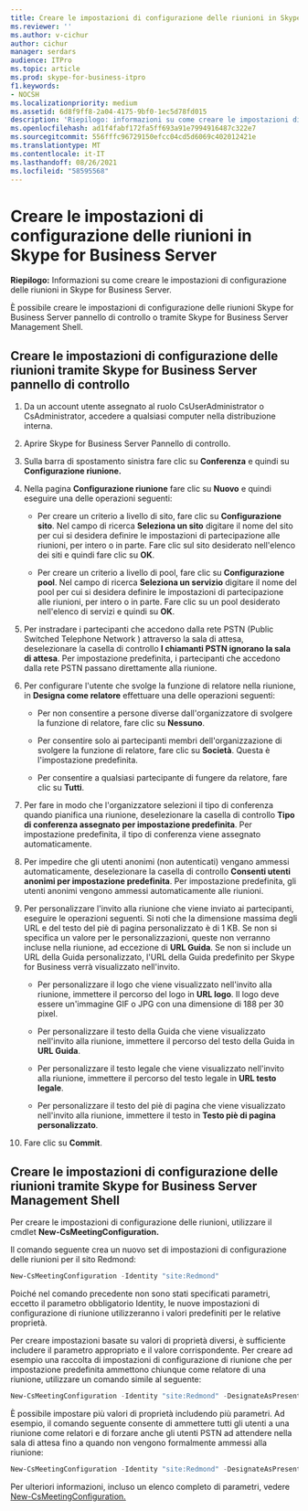 ```yaml
---
title: Creare le impostazioni di configurazione delle riunioni in Skype for Business Server
ms.reviewer: ''
ms.author: v-cichur
author: cichur
manager: serdars
audience: ITPro
ms.topic: article
ms.prod: skype-for-business-itpro
f1.keywords:
- NOCSH
ms.localizationpriority: medium
ms.assetid: 6d8f9ff8-2a04-4175-9bf0-1ec5d78fd015
description: 'Riepilogo: informazioni su come creare le impostazioni di configurazione delle riunioni in Skype for Business Server.'
ms.openlocfilehash: ad1f4fabf172fa5ff693a91e7994916487c322e7
ms.sourcegitcommit: 556fffc96729150efcc04cd5d6069c402012421e
ms.translationtype: MT
ms.contentlocale: it-IT
ms.lasthandoff: 08/26/2021
ms.locfileid: "58595568"
---
```

# <a name="create-meeting-configuration-settings-in-skype-for-business-server"></a>Creare le impostazioni di configurazione delle riunioni in Skype for Business Server
 
**Riepilogo:** Informazioni su come creare le impostazioni di configurazione delle riunioni in Skype for Business Server.
  
È possibile creare le impostazioni di configurazione delle riunioni Skype for Business Server pannello di controllo o tramite Skype for Business Server Management Shell.
  
## <a name="create-meeting-configuration-settings-by-using-skype-for-business-server-control-panel"></a>Creare le impostazioni di configurazione delle riunioni tramite Skype for Business Server pannello di controllo

1. Da un account utente assegnato al ruolo CsUserAdministrator o CsAdministrator, accedere a qualsiasi computer nella distribuzione interna.
    
2.  Aprire Skype for Business Server Pannello di controllo.
    
3. Sulla barra di spostamento sinistra fare clic su **Conferenza** e quindi su **Configurazione riunione.**
    
4. Nella pagina **Configurazione riunione** fare clic su **Nuovo** e quindi eseguire una delle operazioni seguenti:
    
    - Per creare un criterio a livello di sito, fare clic su **Configurazione sito**. Nel campo di ricerca **Seleziona un sito** digitare il nome del sito per cui si desidera definire le impostazioni di partecipazione alle riunioni, per intero o in parte. Fare clic sul sito desiderato nell'elenco dei siti e quindi fare clic su **OK**.
    
    - Per creare un criterio a livello di pool, fare clic su **Configurazione pool**. Nel campo di ricerca **Seleziona un servizio** digitare il nome del pool per cui si desidera definire le impostazioni di partecipazione alle riunioni, per intero o in parte. Fare clic su un pool desiderato nell'elenco di servizi e quindi su **OK**.
    
5. Per instradare i partecipanti che accedono dalla rete PSTN (Public Switched Telephone Network ) attraverso la sala di attesa, deselezionare la casella di controllo **I chiamanti PSTN ignorano la sala di attesa**. Per impostazione predefinita, i partecipanti che accedono dalla rete PSTN passano direttamente alla riunione.
    
6. Per configurare l'utente che svolge la funzione di relatore nella riunione, in **Designa come relatore** effettuare una delle operazioni seguenti:
    
   - Per non consentire a persone diverse dall'organizzatore di svolgere la funzione di relatore, fare clic su **Nessuno**.
    
   - Per consentire solo ai partecipanti membri dell'organizzazione di svolgere la funzione di relatore, fare clic su **Società**. Questa è l'impostazione predefinita.
    
   - Per consentire a qualsiasi partecipante di fungere da relatore, fare clic su **Tutti**.
    
7. Per fare in modo che l'organizzatore selezioni il tipo di conferenza quando pianifica una riunione, deselezionare la casella di controllo **Tipo di conferenza assegnato per impostazione predefinita**. Per impostazione predefinita, il tipo di conferenza viene assegnato automaticamente.
    
8. Per impedire che gli utenti anonimi (non autenticati) vengano ammessi automaticamente, deselezionare la casella di controllo **Consenti utenti anonimi per impostazione predefinita**. Per impostazione predefinita, gli utenti anonimi vengono ammessi automaticamente alle riunioni.
    
9. Per personalizzare l'invito alla riunione che viene inviato ai partecipanti, eseguire le operazioni seguenti. Si noti che la dimensione massima degli URL e del testo del piè di pagina personalizzato è di 1 KB. Se non si specifica un valore per le personalizzazioni, queste non verranno incluse nella riunione, ad eccezione di **URL Guida**. Se non si include un URL della Guida personalizzato, l'URL della Guida predefinito per Skype for Business verrà visualizzato nell'invito. 
    
   - Per personalizzare il logo che viene visualizzato nell'invito alla riunione, immettere il percorso del logo in **URL logo**. Il logo deve essere un'immagine GIF o JPG con una dimensione di 188 per 30 pixel. 
    
   - Per personalizzare il testo della Guida che viene visualizzato nell'invito alla riunione, immettere il percorso del testo della Guida in **URL Guida**.
    
   - Per personalizzare il testo legale che viene visualizzato nell'invito alla riunione, immettere il percorso del testo legale in **URL testo legale**.
    
   - Per personalizzare il testo del piè di pagina che viene visualizzato nell'invito alla riunione, immettere il testo in **Testo piè di pagina personalizzato**.
    
10. Fare clic su **Commit**.
    
## <a name="create-meeting-configuration-settings-by-using-skype-for-business-server-management-shell"></a>Creare le impostazioni di configurazione delle riunioni tramite Skype for Business Server Management Shell

Per creare le impostazioni di configurazione delle riunioni, utilizzare il cmdlet **New-CsMeetingConfiguration.**
  
Il comando seguente crea un nuovo set di impostazioni di configurazione delle riunioni per il sito Redmond:
  
```PowerShell
New-CsMeetingConfiguration -Identity "site:Redmond"
```

Poiché nel comando precedente non sono stati specificati parametri, eccetto il parametro obbligatorio Identity, le nuove impostazioni di configurazione di riunione utilizzeranno i valori predefiniti per le relative proprietà.
  
Per creare impostazioni basate su valori di proprietà diversi, è sufficiente includere il parametro appropriato e il valore corrispondente. Per creare ad esempio una raccolta di impostazioni di configurazione di riunione che per impostazione predefinita ammettono chiunque come relatore di una riunione, utilizzare un comando simile al seguente:
  
```PowerShell
New-CsMeetingConfiguration -Identity "site:Redmond" -DesignateAsPresenter "Everyone"
```

È possibile impostare più valori di proprietà includendo più parametri. Ad esempio, il comando seguente consente di ammettere tutti gli utenti a una riunione come relatori e di forzare anche gli utenti PSTN ad attendere nella sala di attesa fino a quando non vengono formalmente ammessi alla riunione:
  
```PowerShell
New-CsMeetingConfiguration -Identity "site:Redmond" -DesignateAsPresenter "Everyone" -PSTNUCallersBypassLobby $True
```

Per ulteriori informazioni, incluso un elenco completo di parametri, vedere [New-CsMeetingConfiguration.](/powershell/module/skype/new-csmeetingconfiguration?view=skype-ps)

